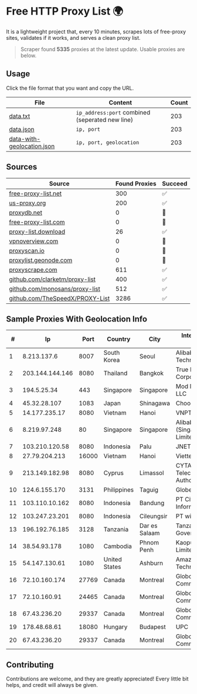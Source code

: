 
# Free HTTP Proxy List 🌍

It is a lightweight project that, every 10 minutes, scrapes lots of free-proxy sites, validates if it works, and serves a clean proxy list.


> Scraper found **5335** proxies at the latest update. Usable proxies are below.

## Usage

Click the file format that you want and copy the URL.


|File|Content|Count|
|----|-------|-----|
|[data.txt](https://raw.githubusercontent.com/themiralay/Proxy-List-World/master/data.txt)|`ip_address:port` combined (seperated new line)|203|
|[data.json](https://raw.githubusercontent.com/themiralay/Proxy-List-World/master/data.json)|`ip, port`|203|
|[data-with-geolocation.json](https://raw.githubusercontent.com/themiralay/Proxy-List-World/master/data-with-geolocation.json)|`ip, port, geolocation`|203|

## Sources

|Source|Found Proxies|Succeed|
|------|-------------|-------|
|[free-proxy-list.net](https://free-proxy-list.net)|300|✅|
|[us-proxy.org](https://www.us-proxy.org)|200|✅|
|[proxydb.net](http://proxydb.net)|0|🚫|
|[free-proxy-list.com](https://free-proxy-list.com/?page=&port=&type%5B%5D=http&type%5B%5D=https&up_time=0&search=Search)|0|🚫|
|[proxy-list.download](https://www.proxy-list.download/HTTP)|26|✅|
|[vpnoverview.com](https://vpnoverview.com/privacy/anonymous-browsing/free-proxy-servers)|0|🚫|
|[proxyscan.io](https://www.proxyscan.io)|0|🚫|
|[proxylist.geonode.com](https://proxylist.geonode.com/api/proxy-list?limit=300&page=1&sort_by=lastChecked&sort_type=desc&protocols=http,https)|0|🚫|
|[proxyscrape.com](https://api.proxyscrape.com/v2/?request=displayproxies&protocol=http&timeout=10000&country=all&ssl=all&anonymity=all)|611|✅|
|[github.com/clarketm/proxy-list](https://raw.githubusercontent.com/clarketm/proxy-list/master/proxy-list-raw.txt)|400|✅|
|[github.com/monosans/proxy-list](https://raw.githubusercontent.com/monosans/proxy-list/main/proxies/http.txt)|512|✅|
|[github.com/TheSpeedX/PROXY-List](https://raw.githubusercontent.com/TheSpeedX/PROXY-List/master/http.txt)|3286|✅|


## Sample Proxies With Geolocation Info

|#|Ip|Port|Country|City|Internet Service Provider|
|-|--|----|-------|----|-------------------------|
|1|8.213.137.6|8007|South Korea|Seoul|Alibaba (US) Technology Co., Ltd.|
|2|203.144.144.146|8080|Thailand|Bangkok|True Internet Corporation CO. Ltd.|
|3|194.5.25.34|443|Singapore|Singapore|Mod Mission Critical LLC|
|4|45.32.28.107|1083|Japan|Shinagawa|Choopa|
|5|14.177.235.17|8080|Vietnam|Hanoi|VNPT|
|6|8.219.97.248|80|Singapore|Singapore|Alibaba Cloud (Singapore) Private Limited|
|7|103.210.120.58|8080|Indonesia|Palu|JNETWORK|
|8|27.79.204.213|16000|Vietnam|Hanoi|Viettel Corporation|
|9|213.149.182.98|8080|Cyprus|Limassol|CYTANET - Cyprus Telecommunications Authority|
|10|124.6.155.170|3131|Philippines|Taguig|Globe Telecom|
|11|103.110.10.162|8080|Indonesia|Bandung|PT Citra Jelajah Informatika|
|12|103.247.23.201|8080|Indonesia|Cileungsir|PT wifian Solution|
|13|196.192.76.185|3128|Tanzania|Dar es Salaam|Tanzania e-Government Agency|
|14|38.54.93.178|1080|Cambodia|Phnom Penh|Kaopu Cloud HK Limited|
|15|54.147.130.61|1080|United States|Ashburn|Amazon Technologies Inc.|
|16|72.10.160.174|27769|Canada|Montreal|GloboTech Communications|
|17|72.10.160.91|24465|Canada|Montreal|GloboTech Communications|
|18|67.43.236.20|29337|Canada|Montreal|GloboTech Communications|
|19|178.48.68.61|18080|Hungary|Budapest|UPC|
|20|67.43.236.20|29337|Canada|Montreal|GloboTech Communications|



## Contributing

Contributions are welcome, and they are greatly appreciated! Every
little bit helps, and credit will always be given.


